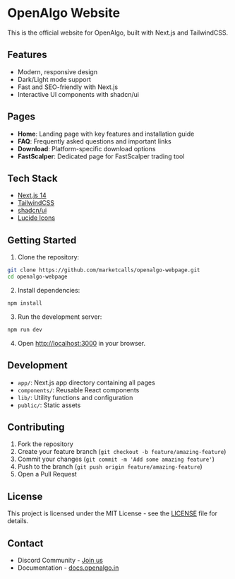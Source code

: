 # OpenAlgo Website

This is the official website for OpenAlgo, built with Next.js and TailwindCSS.

## Features

- Modern, responsive design
- Dark/Light mode support
- Fast and SEO-friendly with Next.js
- Interactive UI components with shadcn/ui

## Pages

- **Home**: Landing page with key features and installation guide
- **FAQ**: Frequently asked questions and important links
- **Download**: Platform-specific download options
- **FastScalper**: Dedicated page for FastScalper trading tool

## Tech Stack

- [Next.js 14](https://nextjs.org/)
- [TailwindCSS](https://tailwindcss.com/)
- [shadcn/ui](https://ui.shadcn.com/)
- [Lucide Icons](https://lucide.dev/)

## Getting Started

1. Clone the repository:
```bash
git clone https://github.com/marketcalls/openalgo-webpage.git
cd openalgo-webpage
```

2. Install dependencies:
```bash
npm install
```

3. Run the development server:
```bash
npm run dev
```

4. Open [http://localhost:3000](http://localhost:3000) in your browser.

## Development

- `app/`: Next.js app directory containing all pages
- `components/`: Reusable React components
- `lib/`: Utility functions and configuration
- `public/`: Static assets

## Contributing

1. Fork the repository
2. Create your feature branch (`git checkout -b feature/amazing-feature`)
3. Commit your changes (`git commit -m 'Add some amazing feature'`)
4. Push to the branch (`git push origin feature/amazing-feature`)
5. Open a Pull Request

## License

This project is licensed under the MIT License - see the [LICENSE](LICENSE) file for details.

## Contact

- Discord Community - [Join us](/discord)
- Documentation - [docs.openalgo.in](https://docs.openalgo.in)

